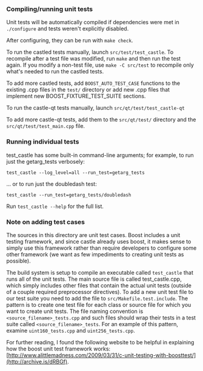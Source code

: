 ### Compiling/running unit tests

Unit tests will be automatically compiled if dependencies were met in `./configure`
and tests weren't explicitly disabled.

After configuring, they can be run with `make check`.

To run the castled tests manually, launch `src/test/test_castle`. To recompile
after a test file was modified, run `make` and then run the test again. If you
modify a non-test file, use `make -C src/test` to recompile only what's needed
to run the castled tests.

To add more castled tests, add `BOOST_AUTO_TEST_CASE` functions to the existing
.cpp files in the `test/` directory or add new .cpp files that
implement new BOOST_FIXTURE_TEST_SUITE sections.

To run the castle-qt tests manually, launch `src/qt/test/test_castle-qt`

To add more castle-qt tests, add them to the `src/qt/test/` directory and
the `src/qt/test/test_main.cpp` file.

### Running individual tests

test_castle has some built-in command-line arguments; for
example, to run just the getarg_tests verbosely:

    test_castle --log_level=all --run_test=getarg_tests

... or to run just the doubledash test:

    test_castle --run_test=getarg_tests/doubledash

Run `test_castle --help` for the full list.

### Note on adding test cases

The sources in this directory are unit test cases.  Boost includes a
unit testing framework, and since castle already uses boost, it makes
sense to simply use this framework rather than require developers to
configure some other framework (we want as few impediments to creating
unit tests as possible).

The build system is setup to compile an executable called `test_castle`
that runs all of the unit tests.  The main source file is called
test_castle.cpp, which simply includes other files that contain the
actual unit tests (outside of a couple required preprocessor
directives). To add a new unit test file to our test suite you need
to add the file to `src/Makefile.test.include`. The pattern is to
create one test file for each class or source file for which you want
to create unit tests.  The file naming convention is
`<source_filename>_tests.cpp` and such files should wrap their tests
in a test suite called `<source_filename>_tests`.  For an example of
this pattern, examine `uint160_tests.cpp` and `uint256_tests.cpp`.

For further reading, I found the following website to be helpful in
explaining how the boost unit test framework works:
[http://www.alittlemadness.com/2009/03/31/c-unit-testing-with-boosttest/](http://archive.is/dRBGf).
